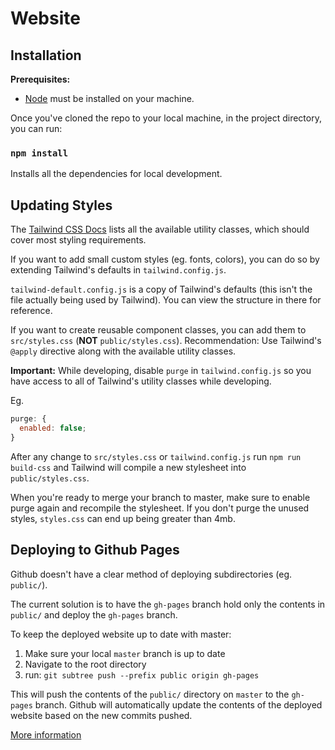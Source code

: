 # Website

## Installation

**Prerequisites:**

- [Node](https://www.nodejs.org) must be installed on your machine.

Once you've cloned the repo to your local machine, in the project directory, you
can run:

### `npm install`

Installs all the dependencies for local development.

## Updating Styles

The [Tailwind CSS Docs](https://www.tailwindcss.com/docs) lists all the
available utility classes, which should cover most styling requirements.

If you want to add small custom styles (eg. fonts, colors), you can do so
by extending Tailwind's defaults in `tailwind.config.js`.

`tailwind-default.config.js`
is a copy of Tailwind's defaults (this isn't the file actually being used by Tailwind).
You can view the structure in there for reference.

If you want to create reusable component classes, you can add them to
`src/styles.css` (**NOT** `public/styles.css`). Recommendation: Use
Tailwind's `@apply` directive along with the available utility classes.

**Important:**
While developing, disable `purge` in `tailwind.config.js` so you
have access to all of Tailwind's utility classes while developing.

Eg.

```javascript
purge: {
  enabled: false;
}
```

After any change to `src/styles.css` or `tailwind.config.js` run
`npm run build-css` and Tailwind will compile a new stylesheet into `public/styles.css`.

When you're ready to merge your branch to master, make sure to enable purge again
and recompile the stylesheet. If you don't purge the unused styles, `styles.css`
can end up being greater than 4mb.

## Deploying to Github Pages

Github doesn't have a clear method of deploying subdirectories (eg. `public/`).

The current solution is to have the `gh-pages` branch hold only
the contents in `public/` and deploy the `gh-pages` branch.

To keep the deployed website up to date with master:

1. Make sure your local `master` branch is up to date
2. Navigate to the root directory
3. run: `git subtree push --prefix public origin gh-pages`

This will push the contents of the `public/` directory on `master` to the `gh-pages`
branch. Github will automatically update the contents of the deployed website
based on the new commits pushed.

[More information](https://stackoverflow.com/questions/36782467/set-subdirectory-as-website-root-on-github-pages)
